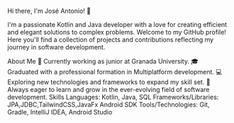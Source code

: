Hi there, I'm José Antonio! 👋

I'm a passionate Kotlin and Java developer with a love for creating efficient and elegant solutions to complex problems. Welcome to my GitHub profile! Here you'll find a collection of projects and contributions reflecting my journey in software development.

About Me
💼 Currently working as junior at Granada University.
🎓 Graduated with a professional formation in Multiplatform development.
💻 Exploring new technologies and frameworks to expand my skill set.
🌱 Always eager to learn and grow in the ever-evolving field of software development.
Skills
Languages: Kotlin, Java, SQL
Frameworks/Libraries: JPA,JDBC,TailwindCSS,JavaFx Android SDK
Tools/Technologies: Git, Gradle, IntelliJ IDEA, Android Studio
